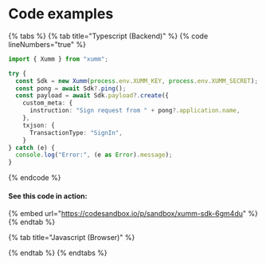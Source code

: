 # Code examples

{% tabs %}
{% tab title="Typescript (Backend)" %}
{% code lineNumbers="true" %}
```typescript
import { Xumm } from "xumm";

try {
  const Sdk = new Xumm(process.env.XUMM_KEY, process.env.XUMM_SECRET);
  const pong = await Sdk?.ping();
  const payload = await Sdk.payload?.create({
    custom_meta: {
      instruction: "Sign request from " + pong?.application.name,
    },
    txjson: {
      TransactionType: "SignIn",
    }
} catch (e) {
  console.log("Error:", (e as Error).message);
}
```
{% endcode %}

#### See this code in action:

{% embed url="https://codesandbox.io/p/sandbox/xumm-sdk-6gm4du" %}
{% endtab %}

{% tab title="Javascript (Browser)" %}

{% endtab %}
{% endtabs %}
